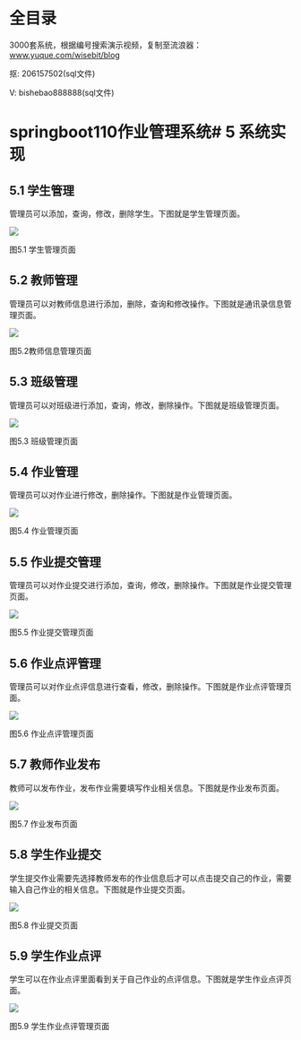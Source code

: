 # 全目录

3000套系统，根据编号搜索演示视频，复制至流浪器：www.yuque.com/wisebit/blog


<p>抠: 206157502(sql文件)</p>
<p>V: bishebao888888(sql文件)</p>


# springboot110作业管理系统# 5 系统实现
## 5.1 学生管理
管理员可以添加，查询，修改，删除学生。下图就是学生管理页面。

![](/md/blog.010.png)

图5.1 学生管理页面
## 5.2 教师管理
管理员可以对教师信息进行添加，删除，查询和修改操作。下图就是通讯录信息管理页面。

![](/md/blog.011.png)

图5.2教师信息管理页面
## 5.3 班级管理
管理员可以对班级进行添加，查询，修改，删除操作。下图就是班级管理页面。

![](/md/blog.012.png)

图5.3 班级管理页面
## 5.4 作业管理
管理员可以对作业进行修改，删除操作。下图就是作业管理页面。

![](/md/blog.013.png)

图5.4 作业管理页面
## 5.5 作业提交管理
管理员可以对作业提交进行添加，查询，修改，删除操作。下图就是作业提交管理页面。

![](/md/blog.014.png)

图5.5 作业提交管理页面

## 5.6 作业点评管理
管理员可以对作业点评信息进行查看，修改，删除操作。下图就是作业点评管理页面。

![](/md/blog.015.png)

图5.6 作业点评管理页面

## 5.7 教师作业发布
教师可以发布作业，发布作业需要填写作业相关信息。下图就是作业发布页面。

![](/md/blog.016.png)

图5.7 作业发布页面

## 5.8 学生作业提交
学生提交作业需要先选择教师发布的作业信息后才可以点击提交自己的作业，需要输入自己作业的相关信息。下图就是作业提交页面。

![](/md/blog.017.png)

图5.8 作业提交页面

## 5.9 学生作业点评
学生可以在作业点评里面看到关于自己作业的点评信息。下图就是学生作业点评页面。

![](/md/blog.018.png)

图5.9 学生作业点评管理页面







